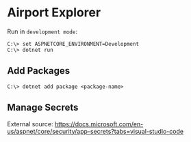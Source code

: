 # Airport Explorer
Run in `development mode`:

```posh
C:\> set ASPNETCORE_ENVIRONMENT=Development
C:\> dotnet run
```

## Add Packages
```posh
C:\> dotnet add package <package-name>
```

## Manage Secrets
External source: <https://docs.microsoft.com/en-us/aspnet/core/security/app-secrets?tabs=visual-studio-code>
